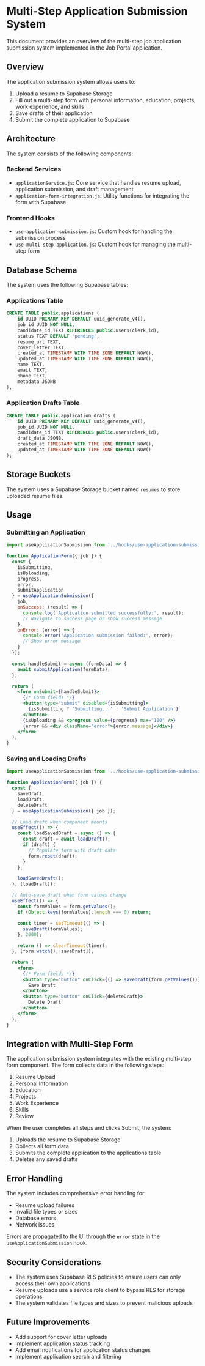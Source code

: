 # Multi-Step Application Submission System

This document provides an overview of the multi-step job application submission system implemented in the Job Portal application.

## Overview

The application submission system allows users to:

1. Upload a resume to Supabase Storage
2. Fill out a multi-step form with personal information, education, projects, work experience, and skills
3. Save drafts of their application
4. Submit the complete application to Supabase

## Architecture

The system consists of the following components:

### Backend Services

- `applicationService.js`: Core service that handles resume upload, application submission, and draft management
- `application-form-integration.js`: Utility functions for integrating the form with Supabase

### Frontend Hooks

- `use-application-submission.js`: Custom hook for handling the submission process
- `use-multi-step-application.js`: Custom hook for managing the multi-step form

## Database Schema

The system uses the following Supabase tables:

### Applications Table

```sql
CREATE TABLE public.applications (
    id UUID PRIMARY KEY DEFAULT uuid_generate_v4(),
    job_id UUID NOT NULL,
    candidate_id TEXT REFERENCES public.users(clerk_id),
    status TEXT DEFAULT 'pending',
    resume_url TEXT,
    cover_letter TEXT,
    created_at TIMESTAMP WITH TIME ZONE DEFAULT NOW(),
    updated_at TIMESTAMP WITH TIME ZONE DEFAULT NOW(),
    name TEXT,
    email TEXT,
    phone TEXT,
    metadata JSONB
);
```

### Application Drafts Table

```sql
CREATE TABLE public.application_drafts (
    id UUID PRIMARY KEY DEFAULT uuid_generate_v4(),
    job_id UUID NOT NULL,
    candidate_id TEXT REFERENCES public.users(clerk_id),
    draft_data JSONB,
    created_at TIMESTAMP WITH TIME ZONE DEFAULT NOW(),
    updated_at TIMESTAMP WITH TIME ZONE DEFAULT NOW()
);
```

## Storage Buckets

The system uses a Supabase Storage bucket named `resumes` to store uploaded resume files.

## Usage

### Submitting an Application

```jsx
import useApplicationSubmission from '../hooks/use-application-submission';

function ApplicationForm({ job }) {
  const {
    isSubmitting,
    isUploading,
    progress,
    error,
    submitApplication
  } = useApplicationSubmission({
    job,
    onSuccess: (result) => {
      console.log('Application submitted successfully:', result);
      // Navigate to success page or show success message
    },
    onError: (error) => {
      console.error('Application submission failed:', error);
      // Show error message
    }
  });

  const handleSubmit = async (formData) => {
    await submitApplication(formData);
  };

  return (
    <form onSubmit={handleSubmit}>
      {/* Form fields */}
      <button type="submit" disabled={isSubmitting}>
        {isSubmitting ? 'Submitting...' : 'Submit Application'}
      </button>
      {isUploading && <progress value={progress} max="100" />}
      {error && <div className="error">{error.message}</div>}
    </form>
  );
}
```

### Saving and Loading Drafts

```jsx
import useApplicationSubmission from '../hooks/use-application-submission';

function ApplicationForm({ job }) {
  const {
    saveDraft,
    loadDraft,
    deleteDraft
  } = useApplicationSubmission({ job });

  // Load draft when component mounts
  useEffect(() => {
    const loadSavedDraft = async () => {
      const draft = await loadDraft();
      if (draft) {
        // Populate form with draft data
        form.reset(draft);
      }
    };

    loadSavedDraft();
  }, [loadDraft]);

  // Auto-save draft when form values change
  useEffect(() => {
    const formValues = form.getValues();
    if (Object.keys(formValues).length === 0) return;

    const timer = setTimeout(() => {
      saveDraft(formValues);
    }, 2000);

    return () => clearTimeout(timer);
  }, [form.watch(), saveDraft]);

  return (
    <form>
      {/* Form fields */}
      <button type="button" onClick={() => saveDraft(form.getValues())}>
        Save Draft
      </button>
      <button type="button" onClick={deleteDraft}>
        Delete Draft
      </button>
    </form>
  );
}
```

## Integration with Multi-Step Form

The application submission system integrates with the existing multi-step form component. The form collects data in the following steps:

1. Resume Upload
2. Personal Information
3. Education
4. Projects
5. Work Experience
6. Skills
7. Review

When the user completes all steps and clicks Submit, the system:

1. Uploads the resume to Supabase Storage
2. Collects all form data
3. Submits the complete application to the applications table
4. Deletes any saved drafts

## Error Handling

The system includes comprehensive error handling for:

- Resume upload failures
- Invalid file types or sizes
- Database errors
- Network issues

Errors are propagated to the UI through the `error` state in the `useApplicationSubmission` hook.

## Security Considerations

- The system uses Supabase RLS policies to ensure users can only access their own applications
- Resume uploads use a service role client to bypass RLS for storage operations
- The system validates file types and sizes to prevent malicious uploads

## Future Improvements

- Add support for cover letter uploads
- Implement application status tracking
- Add email notifications for application status changes
- Implement application search and filtering